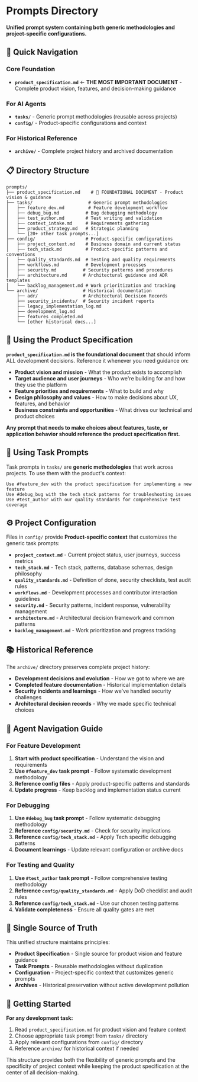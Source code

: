 # Prompts Directory

**Unified prompt system containing both generic methodologies and project-specific configurations.**

## 🎯 Quick Navigation

### **Core Foundation**
- **`product_specification.md`** ← **THE MOST IMPORTANT DOCUMENT** - Complete product vision, features, and decision-making guidance

### **For AI Agents**
- **`tasks/`** - Generic prompt methodologies (reusable across projects)
- **`config/`** - Product-specific configurations and context

### **For Historical Reference**  
- **`archive/`** - Complete project history and archived documentation

## 📋 Directory Structure

```
prompts/
├── product_specification.md    # 🌟 FOUNDATIONAL DOCUMENT - Product vision & guidance
├── tasks/                     # Generic prompt methodologies
│   ├── feature_dev.md         # Feature development workflow
│   ├── debug_bug.md          # Bug debugging methodology
│   ├── test_author.md        # Test writing and validation
│   ├── context_intake.md     # Requirements gathering
│   ├── product_strategy.md   # Strategic planning
│   └── [20+ other task prompts...]
├── config/                   # Product-specific configurations
│   ├── project_context.md    # Business domain and current status
│   ├── tech_stack.md         # Product-specific patterns and conventions
│   ├── quality_standards.md  # Testing and quality requirements
│   ├── workflows.md          # Development processes
│   ├── security.md          # Security patterns and procedures
│   ├── architecture.md      # Architectural guidance and ADR templates
│   └── backlog_management.md # Work prioritization and tracking
└── archive/                 # Historical documentation
    ├── adr/                 # Architectural Decision Records
    ├── security_incidents/  # Security incident reports  
    ├── legacy_implementation_log.md
    ├── development_log.md
    ├── features_completed.md
    └── [other historical docs...]
```

## 🌟 Using the Product Specification

**`product_specification.md` is the foundational document** that should inform ALL development decisions. Reference it whenever you need guidance on:

- **Product vision and mission** - What the product exists to accomplish
- **Target audience and user journeys** - Who we're building for and how they use the platform  
- **Feature priorities and requirements** - What to build and why
- **Design philosophy and values** - How to make decisions about UX, features, and behavior
- **Business constraints and opportunities** - What drives our technical and product choices

**Any prompt that needs to make choices about features, taste, or application behavior should reference the product specification first.**

## 📝 Using Task Prompts

Task prompts in `tasks/` are **generic methodologies** that work across projects. To use them with the product's context:

```
Use #feature_dev with the product specification for implementing a new feature
Use #debug_bug with the tech stack patterns for troubleshooting issues
Use #test_author with our quality standards for comprehensive test coverage
```

## ⚙️ Project Configuration

Files in `config/` provide **Product-specific context** that customizes the generic task prompts:

- **`project_context.md`** - Current project status, user journeys, success metrics
- **`tech_stack.md`** - Tech stack, patterns, database schemas, design philosophy
- **`quality_standards.md`** - Definition of done, security checklists, test audit rules
- **`workflows.md`** - Development processes and contributor interaction guidelines
- **`security.md`** - Security patterns, incident response, vulnerability management
- **`architecture.md`** - Architectural decision framework and common patterns
- **`backlog_management.md`** - Work prioritization and progress tracking

## 📚 Historical Reference

The `archive/` directory preserves complete project history:

- **Development decisions and evolution** - How we got to where we are
- **Completed feature documentation** - Historical implementation details
- **Security incidents and learnings** - How we've handled security challenges
- **Architectural decision records** - Why we made specific technical choices

## 🎯 Agent Navigation Guide

### For Feature Development
1. **Start with product specification** - Understand the vision and requirements
2. **Use `#feature_dev` task prompt** - Follow systematic development methodology  
3. **Reference config files** - Apply product-specific patterns and standards
4. **Update progress** - Keep backlog and implementation status current

### For Debugging  
1. **Use `#debug_bug` task prompt** - Follow systematic debugging methodology
2. **Reference `config/security.md`** - Check for security implications
3. **Reference `config/tech_stack.md`** - Apply Tech specific debugging patterns
4. **Document learnings** - Update relevant configuration or archive docs

### For Testing and Quality
1. **Use `#test_author` task prompt** - Follow comprehensive testing methodology
2. **Reference `config/quality_standards.md`** - Apply DoD checklist and audit rules
3. **Reference `config/tech_stack.md`** - Use our chosen testing patterns
4. **Validate completeness** - Ensure all quality gates are met

## 🔄 Single Source of Truth

This unified structure maintains principles:

- **Product Specification** - Single source for product vision and feature guidance
- **Task Prompts** - Reusable methodologies without duplication
- **Configuration** - Project-specific context that customizes generic prompts
- **Archives** - Historical preservation without active development pollution

## 🚀 Getting Started

**For any development task:**

1. Read `product_specification.md` for product vision and feature context
2. Choose appropriate task prompt from `tasks/` directory
3. Apply relevant configurations from `config/` directory  
4. Reference `archive/` for historical context if needed

This structure provides both the flexibility of generic prompts and the specificity of project context while keeping the product specification at the center of all decision-making.
